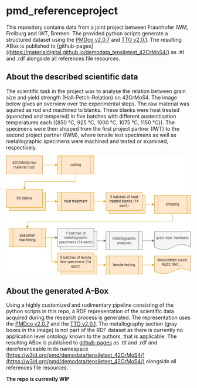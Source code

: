 # pmd_referenceproject

This repository contains data from a joint project between Fraunhofer IWM, Freiburg and IWT, Bremen. The provided python scripts generate a structured dataset using the [PMDco v2.0.7](https://github.com/materialdigital/core-ontology) and [TTO v2.0.1](https://github.com/materialdigital/application-ontologies). The resulting ABox is published to [github-pages]((https://materialdigital.github.io/demodata_tensiletest_42CrMoS4/) as .ttl and .rdf alongside all references file resources.

## About the described scientific data
The scientific task in the project was to analyse the relation between grain size and yield strength (Hall-Petch-Relation) on 42CrMoS4. The image below gives an overview over the experimental steps. The raw material was aquired as rod and machined to blanks. These blanks were heat treated (quenched and tempered) in five batches with different austenitisation temperatures each ({850 °C, 925 °C, 1000 °C, 1075 °C, 1150 °C}). The specimens were then shipped from the first project partner (IWT) to the second project partner (IWM), where tensile test specimens as well as metallographic specimens were machined and tested or examined, respectively.

![alt text](project_flowchart.drawio.png)

## About the generated A-Box
Using a highly customized and rudimentary pipeline consisting of the python scripts in this repo, a RDF representation of the scientific data acquired during the research process is generated. The representation uses the [PMDco v2.0.7](https://github.com/materialdigital/core-ontology) and the [TTO v2.0.1](https://github.com/materialdigital/application-ontologies). The metallography section (gray boxes in the image) is not part of the RDF dataset as there is currently no application level ontology known to the authors, that is applicable. The resulting ABox is published to [github-pages](https://materialdigital.github.io/demodata_tensiletest_42CrMoS4/) as .ttl and .rdf and dereferenceable in its namespace [https://w3id.org/pmd/demodata/tensiletest_42CrMoS4/](https://w3id.org/pmd/demodata/tensiletest_42CrMoS4/) alongside all references file resources.

**The repo is currently WIP**
